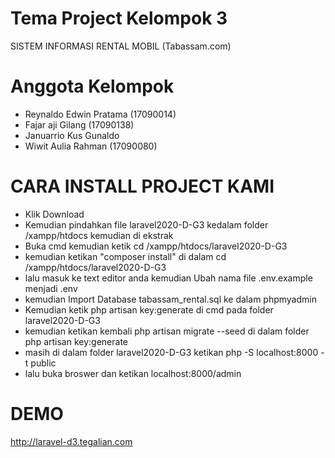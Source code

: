 # Tema Project Kelompok 3 
SISTEM INFORMASI RENTAL MOBIL (Tabassam.com)

# Anggota Kelompok
- Reynaldo Edwin Pratama (17090014)
- Fajar aji Gilang (17090138)
- Januarrio Kus Gunaldo
- Wiwit Aulia Rahman (17090080)


# CARA INSTALL PROJECT KAMI 
- Klik Download 
- Kemudian pindahkan file laravel2020-D-G3 kedalam folder /xampp/htdocs kemudian di ekstrak 
- Buka cmd kemudian ketik cd /xampp/htdocs/laravel2020-D-G3
- kemudian ketikan "composer install" di dalam cd /xampp/htdocs/laravel2020-D-G3
- lalu masuk ke text editor anda kemudian Ubah nama file .env.example menjadi .env
- kemudian Import Database tabassam_rental.sql ke dalam phpmyadmin
- Kemudian ketik php artisan key:generate di cmd pada folder laravel2020-D-G3  
- kemudian ketikan kembali php artisan migrate --seed di dalam folder php artisan key:generate
- masih di dalam folder laravel2020-D-G3 ketikan php -S localhost:8000 -t public
- lalu buka broswer dan ketikan localhost:8000/admin

# DEMO
http://laravel-d3.tegalian.com
